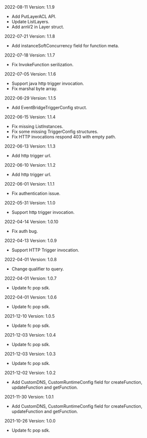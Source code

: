 2022-08-11 Version: 1.1.9
- Add PutLayerACL API.
- Update ListLayers.
- Add arnV2 in Layer struct.

2022-07-21 Version: 1.1.8
- Add instanceSoftConcurrency field for function meta.

2022-07-18 Version: 1.1.7
- Fix InvokeFunction serilization.

2022-07-05 Version: 1.1.6
- Support java http trigger invocation.
- Fix marshal byte array.

2022-06-29 Version: 1.1.5
- Add EventBridgeTriggerConfig struct.

2022-06-15 Version: 1.1.4
- Fix missing ListInstances.
- Fix some missing TriggerConfig structures.
- Fix HTTP invocations respond 403 with empty path.

2022-06-13 Version: 1.1.3
- Add http trigger url.

2022-06-10 Version: 1.1.2
- Add http trigger url.

2022-06-01 Version: 1.1.1
- Fix authentication issue.

2022-05-31 Version: 1.1.0
- Support http trigger invocation.

2022-04-14 Version: 1.0.10
- Fix auth bug.

2022-04-13 Version: 1.0.9
- Support HTTP Trigger invocation.

2022-04-01 Version: 1.0.8
- Change qualifier to query.

2022-04-01 Version: 1.0.7
- Update fc pop sdk.

2022-04-01 Version: 1.0.6
- Update fc pop sdk.

2021-12-10 Version: 1.0.5
- Update fc pop sdk.

2021-12-03 Version: 1.0.4
- Update fc pop sdk.

2021-12-03 Version: 1.0.3
- Update fc pop sdk.

2021-12-02 Version: 1.0.2
- Add CustomDNS, CustomRuntimeConfig field for createFunction, updateFunction and getFunction.

2021-11-30 Version: 1.0.1
- Add CustomDNS, CustomRuntimeConfig field for createFunction, updateFunction and getFunction.

2021-10-26 Version: 1.0.0
- Update fc pop sdk.

